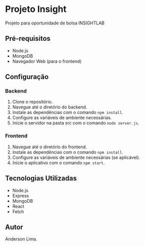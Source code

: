 # Projeto Insight

Projeto para oportunidade de bolsa INSIGHTLAB

## Pré-requisitos

- Node.js
- MongoDB
- Navegador Web (para o frontend)

## Configuração

### Backend

1. Clone o repositório.
2. Navegue até o diretório do backend.
3. Instale as dependências com o comando `npm install`.
4. Configure as variáveis de ambiente necessárias.
5. Inicie o servidor na pasta src com o comando `node server.js`.

### Frontend

1. Navegue até o diretório do frontend.
2. Instale as dependências com o comando `npm install`.
3. Configure as variáveis de ambiente necessárias (se aplicável).
4. Inicie o aplicativo com o comando `npm start`.

## Tecnologias Utilizadas

- Node.js
- Express
- MongoDB
- React
- Fetch

## Autor

Anderson Lima.
